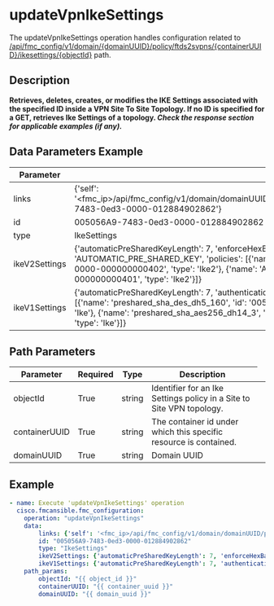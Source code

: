# updateVpnIkeSettings

The updateVpnIkeSettings operation handles configuration related to [/api/fmc_config/v1/domain/{domainUUID}/policy/ftds2svpns/{containerUUID}/ikesettings/{objectId}](/paths//api/fmc_config/v1/domain/{domain_uuid}/policy/ftds2svpns/{container_uuid}/ikesettings/{object_id}.md) path.&nbsp;
## Description
**Retrieves, deletes, creates, or modifies the IKE Settings associated with the specified ID inside a VPN Site To Site Topology. If no ID is specified for a GET, retrieves Ike Settings of a topology. _Check the response section for applicable examples (if any)._**

## Data Parameters Example
| Parameter | Value |
| --------- | -------- |
| links | {'self': '<fmc_ip>/api/fmc_config/v1/domain/domainUUID/policy/ftds2svpns/topologyUUID/ikesettings/005056A9-7483-0ed3-0000-012884902862'} |
| id | 005056A9-7483-0ed3-0000-012884902862 |
| type | IkeSettings |
| ikeV2Settings | {'automaticPreSharedKeyLength': 7, 'enforceHexBasedPreSharedKeyOnly': True, 'authenticationType': 'AUTOMATIC_PRE_SHARED_KEY', 'policies': [{'name': 'DES-SHA-SHA', 'id': '005056A9-6FFE-0ed3-0000-000000000402', 'type': 'Ike2'}, {'name': 'AES-SHA-SHA', 'id': '005056A9-6FFE-0ed3-0000-000000000401', 'type': 'Ike2'}]} |
| ikeV1Settings | {'automaticPreSharedKeyLength': 7, 'authenticationType': 'AUTOMATIC_PRE_SHARED_KEY', 'policies': [{'name': 'preshared_sha_des_dh5_160', 'id': '005056A9-6FFE-0ed3-0000-000000000303', 'type': 'Ike'}, {'name': 'preshared_sha_aes256_dh14_3', 'id': '005056A9-6FFE-0ed3-0000-000000000307', 'type': 'Ike'}]} |

## Path Parameters
| Parameter | Required | Type | Description |
| --------- | -------- | ---- | ----------- |
| objectId | True | string <td colspan=3> Identifier for an Ike Settings policy in a Site to Site VPN topology. |
| containerUUID | True | string <td colspan=3> The container id under which this specific resource is contained. |
| domainUUID | True | string <td colspan=3> Domain UUID |

## Example
```yaml
- name: Execute 'updateVpnIkeSettings' operation
  cisco.fmcansible.fmc_configuration:
    operation: "updateVpnIkeSettings"
    data:
        links: {'self': '<fmc_ip>/api/fmc_config/v1/domain/domainUUID/policy/ftds2svpns/topologyUUID/ikesettings/005056A9-7483-0ed3-0000-012884902862'}
        id: "005056A9-7483-0ed3-0000-012884902862"
        type: "IkeSettings"
        ikeV2Settings: {'automaticPreSharedKeyLength': 7, 'enforceHexBasedPreSharedKeyOnly': True, 'authenticationType': 'AUTOMATIC_PRE_SHARED_KEY', 'policies': [{'name': 'DES-SHA-SHA', 'id': '005056A9-6FFE-0ed3-0000-000000000402', 'type': 'Ike2'}, {'name': 'AES-SHA-SHA', 'id': '005056A9-6FFE-0ed3-0000-000000000401', 'type': 'Ike2'}]}
        ikeV1Settings: {'automaticPreSharedKeyLength': 7, 'authenticationType': 'AUTOMATIC_PRE_SHARED_KEY', 'policies': [{'name': 'preshared_sha_des_dh5_160', 'id': '005056A9-6FFE-0ed3-0000-000000000303', 'type': 'Ike'}, {'name': 'preshared_sha_aes256_dh14_3', 'id': '005056A9-6FFE-0ed3-0000-000000000307', 'type': 'Ike'}]}
    path_params:
        objectId: "{{ object_id }}"
        containerUUID: "{{ container_uuid }}"
        domainUUID: "{{ domain_uuid }}"

```
